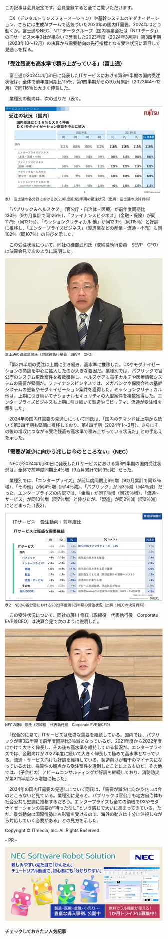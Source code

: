 この記事は会員限定です。会員登録すると全てご覧いただけます。

　DX（デジタルトランスフォーメーション）や基幹システムのモダナイゼーション、さらには生成AIブームで活気づいた2023年の国内IT需要。2024年はどう動くか。富士通やNEC、NTTデータグループ（国内事業会社は「NTTデータ」）のITサービス大手3社が相次いで発表した2023年度（2024年3月期）第3四半期（2023年10～12月）の決算から需要動向の先行指標となる受注状況に着目して見通しを探る。

### 「受注残高も高水準で積み上がっている」（富士通）

　富士通が2024年1月31日に発表したITサービスにおける第3四半期の国内受注状況は、全体で前年度同期比115％、第1四半期からの9カ月累計（2023年4～12月）で同116％と大きく伸長した。

　業種別の動向は、次の通りだ（表1）。

[![](%E5%AF%8C%E5%A3%AB%E9%80%9A%E3%80%81NEC%E3%80%81NTT%E3%83%87%E3%83%BC%E3%82%BF%E3%81%AE%E6%9C%80%E6%96%B0%E5%8F%97%E6%B3%A8%E3%81%8B%E3%82%89%E6%8E%A2%E3%82%8B%E3%80%8C2024%E5%B9%B4%E5%9B%BD%E5%86%85IT%E9%9C%80%E8%A6%81%E3%81%AE%E8%A1%8C%E6%96%B9%E3%80%8D%EF%BC%9AWeekly%20Memo%EF%BC%8812%20%E3%83%9A%E3%83%BC%E3%82%B8%EF%BC%89%20-%20ITmedia%20%E3%82%A8%E3%83%B3%E3%82%BF%E3%83%BC%E3%83%97%E3%83%A9%E3%82%A4%E3%82%BA/kz_wk240213_01_MASK.jpg)](https://image.itmedia.co.jp/l/im/enterprise/articles/2402/13/l_kz_wk240213_01_MASK.jpg) <small>表1　富士通の各分野における2023年度第3四半期の受注状況（出典：富士通の決算資料）</small>

　「パブリック＆ヘルスケア」（官公庁・自治体・医療）が前年度同期比130％（9カ月累計で同126％）、「ファイナンスビジネス」（金融・保険）が同117％（同121％）、「ミッションクリティカル 他」が同123％（同115％）と好調に推移し、「エンタープライズビジネス」（製造業などの産業・流通・小売）も同102％（同107％）の伸びを示した。

　この受注状況について、同社の磯部武司氏（取締役執行役員　SEVP　CFO）は決算会見で次のように説明した。

![](%E5%AF%8C%E5%A3%AB%E9%80%9A%E3%80%81NEC%E3%80%81NTT%E3%83%87%E3%83%BC%E3%82%BF%E3%81%AE%E6%9C%80%E6%96%B0%E5%8F%97%E6%B3%A8%E3%81%8B%E3%82%89%E6%8E%A2%E3%82%8B%E3%80%8C2024%E5%B9%B4%E5%9B%BD%E5%86%85IT%E9%9C%80%E8%A6%81%E3%81%AE%E8%A1%8C%E6%96%B9%E3%80%8D%EF%BC%9AWeekly%20Memo%EF%BC%8812%20%E3%83%9A%E3%83%BC%E3%82%B8%EF%BC%89%20-%20ITmedia%20%E3%82%A8%E3%83%B3%E3%82%BF%E3%83%BC%E3%83%97%E3%83%A9%E3%82%A4%E3%82%BA/kz_wk240213_p1.jpg) <small>富士通の磯部武司氏（取締役執行役員　SEVP　CFO）</small>

　「第3四半期の受注は上期に引き続き、高水準に推移した。DXやモダナイゼーションの商談を中心に拡大したのが大きな要因だ。業種別では、パブリックで官公庁のシステム更改案件を複数獲得し、ヘルスケアも電子カルテや医療情報システムの需要が堅調だ。ファイナンスビジネスでは、メガバンクや保険会社の基幹システムの更新やモダナイゼーション案件を獲得した。ミッションクリティカル 他は、上期に引き続いてナショナルセキュリティの大型案件を複数獲得した。エンタープライズビジネスも上期に引き続いて製造やモビリティ、流通が受注増を牽引した」

　2024年の国内IT需要の見通しについて同氏は、「国内のデマンドは上期から続いて第3四半期も堅調に推移しており、第4四半期（2024年1～3月）、さらにその後の増収につながる受注残高も高水準で積み上がっている状況だ」との手応えを示した。

### 「需要が減少に向かう兆しは今のところない」（NEC）

　NECが2024年1月30日に発表したITサービスにおける第3四半期の国内受注状況は、全体で前年度同期比4％増（9カ月累計で同3％減）だった。

　業種別では、「エンタープライズ」が前年度同期比8％増（9カ月累計で同12％増）、「その他」が同4％増（同14％減）、「パブリック」が同3％減（同4％減）だった。エンタープライズの内訳では、「金融」が同11％増（同29％増）、「流通・サービス」が同10％増（同7％増）と伸びたが、「製造」が同2％減（同2％減）にとどまった（表2）。

[![](%E5%AF%8C%E5%A3%AB%E9%80%9A%E3%80%81NEC%E3%80%81NTT%E3%83%87%E3%83%BC%E3%82%BF%E3%81%AE%E6%9C%80%E6%96%B0%E5%8F%97%E6%B3%A8%E3%81%8B%E3%82%89%E6%8E%A2%E3%82%8B%E3%80%8C2024%E5%B9%B4%E5%9B%BD%E5%86%85IT%E9%9C%80%E8%A6%81%E3%81%AE%E8%A1%8C%E6%96%B9%E3%80%8D%EF%BC%9AWeekly%20Memo%EF%BC%8812%20%E3%83%9A%E3%83%BC%E3%82%B8%EF%BC%89%20-%20ITmedia%20%E3%82%A8%E3%83%B3%E3%82%BF%E3%83%BC%E3%83%97%E3%83%A9%E3%82%A4%E3%82%BA/kz_wk240213_02.jpg)](https://image.itmedia.co.jp/l/im/enterprise/articles/2402/13/l_kz_wk240213_02.jpg) <small>表2　NECの各分野における2023年度第3四半期の受注状況（出典：NECの決算資料）</small>

　この受注状況について、同社の藤川 修氏（取締役　代表執行役　Corporate EVP兼CFO）は決算会見で次のように説明した。

[![](%E5%AF%8C%E5%A3%AB%E9%80%9A%E3%80%81NEC%E3%80%81NTT%E3%83%87%E3%83%BC%E3%82%BF%E3%81%AE%E6%9C%80%E6%96%B0%E5%8F%97%E6%B3%A8%E3%81%8B%E3%82%89%E6%8E%A2%E3%82%8B%E3%80%8C2024%E5%B9%B4%E5%9B%BD%E5%86%85IT%E9%9C%80%E8%A6%81%E3%81%AE%E8%A1%8C%E6%96%B9%E3%80%8D%EF%BC%9AWeekly%20Memo%EF%BC%8812%20%E3%83%9A%E3%83%BC%E3%82%B8%EF%BC%89%20-%20ITmedia%20%E3%82%A8%E3%83%B3%E3%82%BF%E3%83%BC%E3%83%97%E3%83%A9%E3%82%A4%E3%82%BA/kz_wk240213_p2.jpg)](https://image.itmedia.co.jp/l/im/enterprise/articles/2402/13/l_kz_wk240213_p2.jpg) <small>NECの藤川 修氏（取締役　代表執行役　Corporate EVP兼CFO）</small>

　「総合的に見て、ITサービスは旺盛な需要を継続している。国内では、パブリックが第3四半期で前年度同期比3％減となっているが、2021年度から2022年度にかけて大きく伸長し、その後も高水準を維持している状況だ。エンタープライズでは、金融向けが2022年度に続いて大きく伸長して極めて高水準となっている。流通・サービス向けも好調を維持している。製造向けが若干のマイナスになっているのは、採算性の観点から受注案件を選別したことによるものだ。その他では、（子会社の）アビームコンサルティングが好調を継続しており、消防防災が第3四半期から増加に転じた」

　2024年の国内IT需要の見通しについて同氏は、「需要が減少に向かう兆しは今のところないと見ている。業種別に見ると、パブリックは官公庁も地方自治体も社会公共も堅調に推移するだろう。エンタープライズも全ての領域でDXやモダナイゼーションの需要が“待ったなし”という感じで大いに高まってきている。ただ、景気動向は国際情勢にも影響を受けるので、海外の動きは十分に注視しながら対応していく必要がある」との見方を示した。

Copyright © ITmedia, Inc. All Rights Reserved.

\- PR -

[![](%E5%AF%8C%E5%A3%AB%E9%80%9A%E3%80%81NEC%E3%80%81NTT%E3%83%87%E3%83%BC%E3%82%BF%E3%81%AE%E6%9C%80%E6%96%B0%E5%8F%97%E6%B3%A8%E3%81%8B%E3%82%89%E6%8E%A2%E3%82%8B%E3%80%8C2024%E5%B9%B4%E5%9B%BD%E5%86%85IT%E9%9C%80%E8%A6%81%E3%81%AE%E8%A1%8C%E6%96%B9%E3%80%8D%EF%BC%9AWeekly%20Memo%EF%BC%8812%20%E3%83%9A%E3%83%BC%E3%82%B8%EF%BC%89%20-%20ITmedia%20%E3%82%A8%E3%83%B3%E3%82%BF%E3%83%BC%E3%83%97%E3%83%A9%E3%82%A4%E3%82%BA/NEC_RPA_W640H300.jpg)](https://dlv.itmedia.jp/rd/v1/j/on/c/chsm=86,91cacd88/784200014/ITIR/423012/301045275.510403430.620317414/730408039/108833/784200014:ITIR:*/l/sp=0;/g/B:aHR0cHM6Ly9qcG4ubmVjLmNvbS9zb2Z0d2FyZXJvYm90c29sdXRpb24vdHJhaW5pbmcvaW5kZXguaHRtbA)

#### チェックしておきたい人気記事